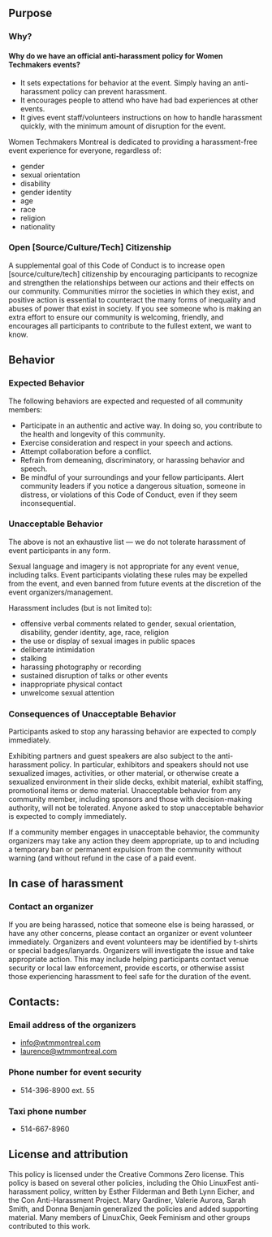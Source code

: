 ## Purpose
### Why?
#### Why do we have an official anti-harassment policy for Women Techmakers events?

 - It sets expectations for behavior at the event. Simply having an anti-harassment policy can prevent harassment.
 - It encourages people to attend who have had bad experiences at other events.
 - It gives event staff/volunteers instructions on how to handle harassment quickly, with the minimum amount of disruption for the event.

Women Techmakers Montreal is dedicated to providing a harassment-free event experience for everyone, regardless of:

 - gender
 - sexual orientation
 - disability
 - gender identity
 - age
 - race
 - religion
 - nationality

### Open [Source/Culture/Tech] Citizenship
A supplemental goal of this Code of Conduct is to increase open [source/culture/tech] citizenship by encouraging participants to recognize and strengthen the relationships between our actions and their effects on our community. Communities mirror the societies in which they exist, and positive action is essential to counteract the many forms of inequality and abuses of power that exist in society. If you see someone who is making an extra effort to ensure our community is welcoming, friendly, and encourages all participants to contribute to the fullest extent, we want to know.

## Behavior
### Expected Behavior
The following behaviors are expected and requested of all community members:

- Participate in an authentic and active way. In doing so, you contribute to the health and longevity of this community.
- Exercise consideration and respect in your speech and actions.
- Attempt collaboration before a conflict.
- Refrain from demeaning, discriminatory, or harassing behavior and speech.
- Be mindful of your surroundings and your fellow participants. Alert community leaders if you notice a dangerous situation, someone in distress, or violations of this Code of Conduct, even if they seem inconsequential.

### Unacceptable Behavior
The above is not an exhaustive list — we do not tolerate harassment of event participants in any form.

Sexual language and imagery is not appropriate for any event venue, including talks. Event participants violating these rules may be expelled from the event, and even banned from future events at the discretion of the event organizers/management.

Harassment includes (but is not limited to):

 - offensive verbal comments related to gender, sexual orientation, disability, gender identity, age, race, religion
 - the use or display of sexual images in public spaces
 - deliberate intimidation
 - stalking
 - harassing photography or recording
 - sustained disruption of talks or other events
 - inappropriate physical contact
 - unwelcome sexual attention

### Consequences of Unacceptable Behavior
​​​Participants asked to stop any harassing behavior are expected to comply immediately.

Exhibiting partners and guest speakers are also subject to the anti-harassment policy. In particular, exhibitors and speakers should not use sexualized images, activities, or other material, or otherwise create a sexualized environment in their slide decks, exhibit material, exhibit staffing, promotional items or demo material.
Unacceptable behavior from any community member, including sponsors and those with decision-making authority, will not be tolerated.
Anyone asked to stop unacceptable behavior is expected to comply immediately.


If a community member engages in unacceptable behavior, the community organizers may take any action they deem appropriate, up to and including a temporary ban or permanent expulsion from the community without warning (and without refund in the case of a paid event.

## In case of harassment
### Contact an organizer
If you are being harassed, notice that someone else is being harassed, or have any other concerns, please contact an organizer or event volunteer immediately. Organizers and event volunteers may be identified by t-shirts or special badges/lanyards. Organizers will investigate the issue and take appropriate action. This may include helping participants contact venue security or local law enforcement, provide escorts, or otherwise assist those experiencing harassment to feel safe for the duration of the event.

## Contacts:

### Email address of the organizers

 - info@wtmmontreal.com
 - laurence@wtmmontreal.com

### Phone number for event security

 - 514-396-8900 ext. 55

### Taxi phone number

 - 514-667-8960


## License and attribution

This policy is licensed under the Creative Commons Zero license. This policy is based on several other policies, including the Ohio LinuxFest anti-harassment policy, written by Esther Filderman and Beth Lynn Eicher, and the Con Anti-Harassment Project. Mary Gardiner, Valerie Aurora, Sarah Smith, and Donna Benjamin generalized the policies and added supporting material. Many members of LinuxChix, Geek Feminism and other groups contributed to this work.
